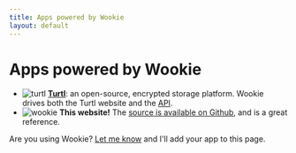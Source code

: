 ```yaml
---
title: Apps powered by Wookie
layout: default
---
```


Apps powered by Wookie
======================

- ![turtl](https://turtl.it/images/favicon.png) [__Turtl__](https://turtl.it/): an
open-source, encrypted storage platform. Wookie drives both the Turtl website
and the [API](https://github.com/turtl.api).
- ![wookie](/favicon.png) __This website!__ The [source is available on Github](https://github.com/orthecreedence/wookie-doc),
and is a great reference.

<div>
    Are you using Wookie? <a href="mailto:orthecreedence@gmail.com">Let me know</a> and I'll
    add your app to this page.
</div>

